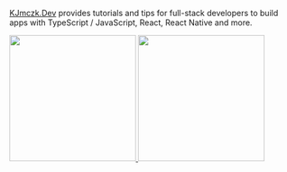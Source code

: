 [KJmczk.Dev](https://kjmczk.dev/) provides tutorials and tips for full-stack developers to build apps with TypeScript / JavaScript, React, React Native and more.

<a href="https://github.com/kjmczk">
  <img height="224" src="https://github-readme-stats.vercel.app/api?username=kjmczk&show_icons=true&theme=prussian" />
</a>
<a href="https://github.com/kjmczk">
  <img height="224" src="https://github-readme-stats.vercel.app/api/top-langs/?username=kjmczk&theme=prussian" />
</a>
